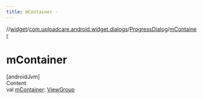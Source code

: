```yaml
---
title: mContainer -
---
```

//[widget](../../index.md)/[com.uploadcare.android.widget.dialogs](../index.md)/[ProgressDialog](index.md)/[mContainer](m-container.md)



# mContainer  
[androidJvm]  
Content  
val [mContainer](m-container.md): [ViewGroup](https://developer.android.com/reference/kotlin/android/view/ViewGroup.html)  



